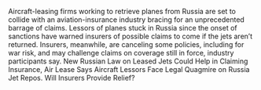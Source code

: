 Aircraft-leasing firms working to retrieve planes from Russia are set to collide with an aviation-insurance industry bracing for an unprecedented barrage of claims.
Lessors of planes stuck in Russia since the onset of sanctions have warned insurers of possible claims to come if the jets aren’t returned. Insurers, meanwhile, are canceling some policies, including for war risk, and may challenge claims on coverage still in force, industry participants say.
New Russian Law on Leased Jets Could Help in Claiming Insurance, Air Lease Says
Aircraft Lessors Face Legal Quagmire on Russia Jet Repos. Will Insurers Provide Relief?